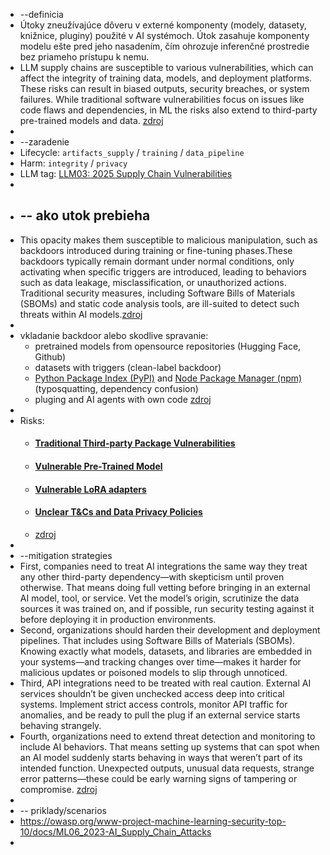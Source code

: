 - --definicia
- Útoky zneužívajúce dôveru v externé komponenty (modely, datasety, knižnice, pluginy) použité v AI systémoch.
  Útok zasahuje komponenty modelu ešte pred jeho nasadením, čím ohrozuje inferenčné prostredie bez priameho prístupu k nemu.
- LLM supply chains are susceptible to various vulnerabilities, which can affect the integrity of training data, models, and deployment platforms. These risks can result in biased outputs, security breaches, or system failures. While traditional software vulnerabilities focus on issues like code flaws and dependencies, in ML the risks also extend to third-party pre-trained models and data. [zdroj](https://genai.owasp.org/llmrisk/llm032025-supply-chain/)
-
- --zaradenie
- Lifecycle:      `artifacts_supply` / `training` / `data_pipeline`
- Harm:            `integrity` / `privacy`
- LLM tag:        [LLM03: 2025 Supply Chain Vulnerabilities ](https://genai.owasp.org/llmrisk/llm032025-supply-chain/)
-
- -- ako utok prebieha
	-
- This opacity makes them susceptible to malicious manipulation, such as backdoors introduced during training or fine-tuning phases.These backdoors typically remain dormant under normal conditions, only activating when specific triggers are introduced, leading to behaviors such as data leakage, 
  misclassification, or unauthorized actions. Traditional security measures, including Software Bills of Materials (SBOMs) and static code analysis tools, are ill-suited to detect such threats within AI models.[zdroj](https://www.trendmicro.com/vinfo/nl/security/news/cybercrime-and-digital-threats/exploiting-trust-in-open-source-ai-the-hidden-supply-chain-risk-no-one-is-watching)
-
- vkladanie backdoor alebo skodlive spravanie:
	- pretrained models from opensource repositories (Hugging Face, Github)
	- datasets with triggers (clean-label backdoor)
	- [Python Package Index (PyPI)](https://blog.orsinium.dev/posts/py/pypi-squatting/) and [Node Package Manager (npm)](https://blog.sonatype.com/pypi-and-npm-flooded-with-over-5000-dependency-confusion-copycats) (typosquatting, dependency confusion)
	- pluging and AI agents with own code [zdroj](https://protectai.com/threat-research/unveiling-ai-supply-chain-attacks-on-hugging-face)
-
- Risks:
	- #### [Traditional Third-party Package Vulnerabilities](https://github.com/OWASP/www-project-top-10-for-large-language-model-applications/blob/main/2_0_vulns/LLM03_SupplyChain.md#1-traditional-third-party-package-vulnerabilities)
	- ####   [Vulnerable Pre-Trained Model](https://github.com/OWASP/www-project-top-10-for-large-language-model-applications/blob/main/2_0_vulns/LLM03_SupplyChain.md#4-vulnerable-pre-trained-model)
	- #### [Vulnerable LoRA adapters](https://github.com/OWASP/www-project-top-10-for-large-language-model-applications/blob/main/2_0_vulns/LLM03_SupplyChain.md#6-vulnerable-lora-adapters)
	- #### [Unclear T&Cs and Data Privacy Policies](https://github.com/OWASP/www-project-top-10-for-large-language-model-applications/blob/main/2_0_vulns/LLM03_SupplyChain.md#9-unclear-tcs-and-data-privacy-policies)
	- [zdroj](https://genai.owasp.org/llmrisk/llm032025-supply-chain/)
-
- --mitigation strategies
- First, companies need to treat AI integrations the same way they treat any other third-party dependency—with skepticism until proven otherwise. That means doing full vetting before bringing in an external AI model, tool, or service. Vet the model’s origin, scrutinize the data sources it was trained on, and if possible, run security testing against it before deploying it in production environments.
- Second, organizations should harden their development and deployment pipelines. That includes using Software Bills of Materials (SBOMs). Knowing exactly what models, datasets, and libraries are embedded in your systems—and tracking changes over time—makes it harder for malicious updates or poisoned models to slip through unnoticed.
- Third, API integrations need to be treated with real caution. External AI services shouldn’t be given unchecked access deep into critical systems. Implement strict access controls, monitor API traffic 
  for anomalies, and be ready to pull the plug if an external service starts behaving strangely.
- Fourth, organizations need to extend threat detection and monitoring to include AI behaviors. That means setting up systems that can spot when an AI model suddenly starts behaving in ways that weren’t part of its intended function. Unexpected outputs, unusual data requests, strange 
  error patterns—these could be early warning signs of tampering or compromise. [zdroj](https://www.offsec.com/blog/ai-and-supply-chain-attacks/)
-
- -- priklady/scenarios
- https://owasp.org/www-project-machine-learning-security-top-10/docs/ML06_2023-AI_Supply_Chain_Attacks
-